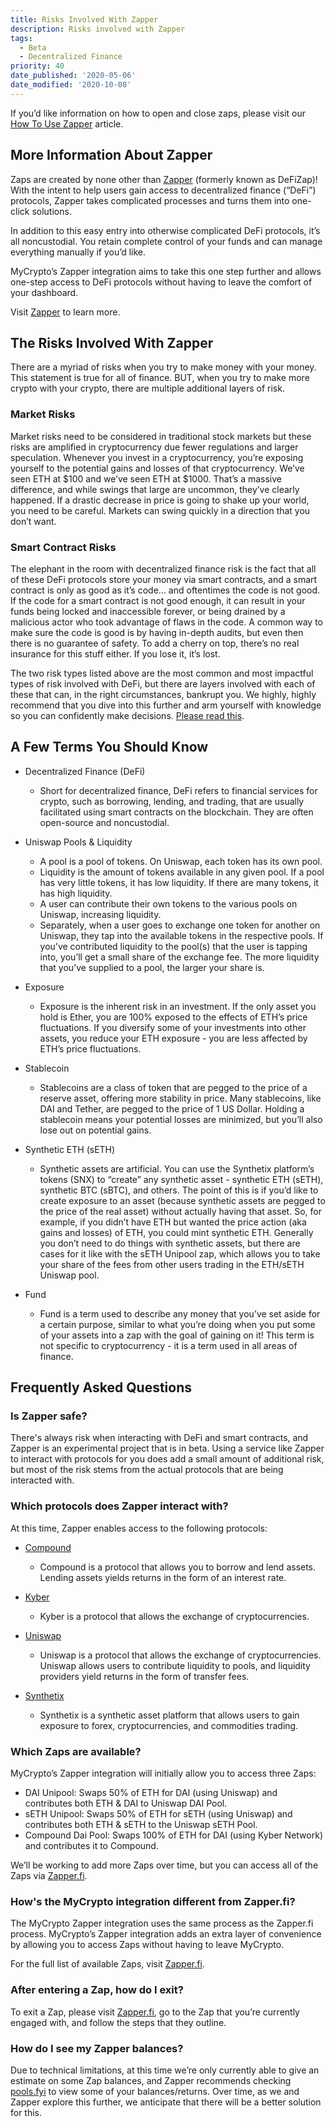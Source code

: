 ```yaml
---
title: Risks Involved With Zapper
description: Risks involved with Zapper
tags:
  - Beta
  - Decentralized Finance
priority: 40
date_published: '2020-05-06'
date_modified: '2020-10-08'
---
```


If you’d like information on how to open and close zaps, please visit our [How To Use Zapper](/how-to/defi/how-to-use-zapper) article.

## More Information About Zapper

Zaps are created by none other than [Zapper](https://zapper.fi) (formerly known as DeFiZap)! With the intent to help users gain access to decentralized finance (“DeFi”) protocols, Zapper takes complicated processes and turns them into one-click solutions.

In addition to this easy entry into otherwise complicated DeFi protocols, it’s all noncustodial. You retain complete control of your funds and can manage everything manually if you’d like.

MyCrypto’s Zapper integration aims to take this one step further and allows one-step access to DeFi protocols without having to leave the comfort of your dashboard.

Visit [Zapper](https://zapper.fi) to learn more.

## The Risks Involved With Zapper

There are a myriad of risks when you try to make money with your money. This statement is true for all of finance. BUT, when you try to make more crypto with your crypto, there are multiple additional layers of risk.

### Market Risks

Market risks need to be considered in traditional stock markets but these risks are amplified in cryptocurrency due fewer regulations and larger speculation. Whenever you invest in a cryptocurrency, you’re exposing yourself to the potential gains and losses of that cryptocurrency. We’ve seen ETH at $100 and we’ve seen ETH at $1000. That’s a massive difference, and while swings that large are uncommon, they’ve clearly happened. If a drastic decrease in price is going to shake up your world, you need to be careful. Markets can swing quickly in a direction that you don’t want.

### Smart Contract Risks

The elephant in the room with decentralized finance risk is the fact that all of these DeFi protocols store your money via smart contracts, and a smart contract is only as good as it’s code… and oftentimes the code is not good. If the code for a smart contract is not good enough, it can result in your funds being locked and inaccessible forever, or being drained by a malicious actor who took advantage of flaws in the code. A common way to make sure the code is good is by having in-depth audits, but even then there is no guarantee of safety. To add a cherry on top, there’s no real insurance for this stuff either. If you lose it, it’s lost.

The two risk types listed above are the most common and most impactful types of risk involved with DeFi, but there are layers involved with each of these that can, in the right circumstances, bankrupt you. We highly, highly recommend that you dive into this further and arm yourself with knowledge so you can confidently make decisions. [Please read this](https://medium.com/mycrypto/risky-business-defi-and-ethereums-coming-of-age-story-4d99465ad102).

## A Few Terms You Should Know

- Decentralized Finance (DeFi)

  - Short for decentralized finance, DeFi refers to financial services for crypto, such as borrowing, lending, and trading, that are usually facilitated using smart contracts on the blockchain. They are often open-source and noncustodial.

- Uniswap Pools & Liquidity

  - A pool is a pool of tokens. On Uniswap, each token has its own pool.
  - Liquidity is the amount of tokens available in any given pool. If a pool has very little tokens, it has low liquidity. If there are many tokens, it has high liquidity.
  - A user can contribute their own tokens to the various pools on Uniswap, increasing liquidity.
  - Separately, when a user goes to exchange one token for another on Uniswap, they tap into the available tokens in the respective pools. If you’ve contributed liquidity to the pool(s) that the user is tapping into, you’ll get a small share of the exchange fee. The more liquidity that you’ve supplied to a pool, the larger your share is.

- Exposure

  - Exposure is the inherent risk in an investment. If the only asset you hold is Ether, you are 100% exposed to the effects of ETH’s price fluctuations. If you diversify some of your investments into other assets, you reduce your ETH exposure - you are less affected by ETH’s price fluctuations.

- Stablecoin

  - Stablecoins are a class of token that are pegged to the price of a reserve asset, offering more stability in price. Many stablecoins, like DAI and Tether, are pegged to the price of 1 US Dollar. Holding a stablecoin means your potential losses are minimized, but you’ll also lose out on potential gains.

- Synthetic ETH (sETH)

  - Synthetic assets are artificial. You can use the Synthetix platform’s tokens (SNX) to “create” any synthetic asset - synthetic ETH (sETH), synthetic BTC (sBTC), and others. The point of this is if you’d like to create exposure to an asset (because synthetic assets are pegged to the price of the real asset) without actually having that asset. So, for example, if you didn’t have ETH but wanted the price action (aka gains and losses) of ETH, you could mint synthetic ETH. Generally you don’t need to do things with synthetic assets, but there are cases for it like with the sETH Unipool zap, which allows you to take your share of the fees from other users trading in the ETH/sETH Uniswap pool.

- Fund
  - Fund is a term used to describe any money that you’ve set aside for a certain purpose, similar to what you’re doing when you put some of your assets into a zap with the goal of gaining on it! This term is not specific to cryptocurrency - it is a term used in all areas of finance.

## Frequently Asked Questions

### Is Zapper safe?

There's always risk when interacting with DeFi and smart contracts, and Zapper is an experimental project that is in beta. Using a service like Zapper to interact with protocols for you does add a small amount of additional risk, but most of the risk stems from the actual protocols that are being interacted with.

### Which protocols does Zapper interact with?

At this time, Zapper enables access to the following protocols:

- [Compound](http://compound.finance)

  - Compound is a protocol that allows you to borrow and lend assets. Lending assets yields returns in the form of an interest rate.

- [Kyber](http://kyber.network)

  - Kyber is a protocol that allows the exchange of cryptocurrencies.

- [Uniswap](http://uniswap.io)

  - Uniswap is a protocol that allows the exchange of cryptocurrencies. Uniswap allows users to contribute liquidity to pools, and liquidity providers yield returns in the form of transfer fees.

- [Synthetix](https://synthetix.exchange/)
  - Synthetix is a synthetic asset platform that allows users to gain exposure to forex, cryptocurrencies, and commodities trading.

### Which Zaps are available?

MyCrypto’s Zapper integration will initially allow you to access three Zaps:

- DAI Unipool: Swaps 50% of ETH for DAI (using Uniswap) and contributes both ETH & DAI to Uniswap DAI Pool.
- sETH Unipool: Swaps 50% of ETH for sETH (using Uniswap) and contributes both ETH & sETH to the Uniswap sETH Pool.
- Compound Dai Pool: Swaps 100% of ETH for DAI (using Kyber Network) and contributes it to Compound.

We’ll be working to add more Zaps over time, but you can access all of the Zaps via [Zapper.fi](https://www.zapper.fi/).

### How's the MyCrypto integration different from Zapper.fi?

The MyCrypto Zapper integration uses the same process as the Zapper.fi process. MyCrypto’s Zapper integration adds an extra layer of convenience by allowing you to access Zaps without having to leave MyCrypto.

For the full list of available Zaps, visit [Zapper.fi](https://www.zapper.fi/).

### After entering a Zap, how do I exit?

To exit a Zap, please visit [Zapper.fi](https://www.zapper.fi/), go to the Zap that you’re currently engaged with, and follow the steps that they outline.

### How do I see my Zapper balances?

Due to technical limitations, at this time we’re only currently able to give an estimate on some Zap balances, and Zapper recommends checking [pools.fyi](https://pools.fyi/) to view some of your balances/returns. Over time, as we and Zapper explore this further, we anticipate that there will be a better solution for this.
